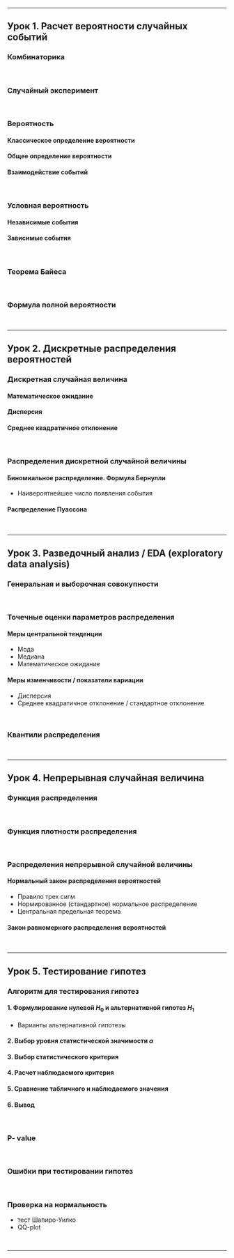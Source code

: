 ***
## Урок 1. Расчет вероятности случайных событий

### Комбинаторика
<br>

### Случайный эксперимент
<br>

### Вероятность
#### Классическое определение вероятности
#### Общее определение вероятности
#### Взаимодействие событий
<br>

### Условная вероятность
#### Независимые события
#### Зависимые события
<br>

### Теорема Байеса
<br>

### Формула полной вероятности
<br>

***
## Урок 2. Дискретные распределения вероятностей

### Дискретная случайная величина
#### Математическое ожидание
#### Дисперсия
#### Среднее квадратичное отклонение
<br>

### Распределения дискретной случайной величины
#### Биномиальное распределение. Формула Бернулли
* Наивероятнейшее число появления события
#### Распределение Пуассона
<br>

***
## Урок 3. Разведочный анализ / EDA (exploratory data analysis)

### Генеральная и выборочная совокупности 
<br>

### Точечные оценки параметров распределения
#### Меры центральной тенденции
* Мода
* Медиана
* Математическое ожидание
#### Меры изменчивости / показатели вариации
* Дисперсия
* Среднее квадратичное отклонение / стандартное отклонение
<br>

### Квантили распределения
<br>

***
## Урок 4. Непрерывная случайная величина

### Функция распределения
<br>

### Функция плотности распределения
<br>

### Распределения непрерывной случайной величины
#### Нормальный закон распределения вероятностей
* Правило трех сигм
* Нормированное (стандартное) нормальное распределение
* Центральная предельная теорема
#### Закон равномерного распределения вероятностей
<br>

***
## Урок 5. Тестирование гипотез

### Алгоритм для тестирования гипотез
#### 1. Формулирование нулевой $H_0$ и альтернативной гипотез $H_1$
* Варианты альтернативной гипотезы
#### 2. Выбор уровня статистической значимости $\alpha$
#### 3. Выбор статистического критерия
#### 4. Расчет наблюдаемого критерия
#### 5. Сравнение табличного и наблюдаемого значения
#### 6. Вывод
<br>

### P- value
<br>

### Ошибки при тестировании гипотез
<br>

### Проверка на нормальность
* тест Шапиро-Уилко
* QQ-plot
<br>

***
